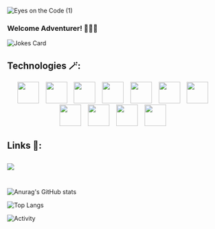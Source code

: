 ![Eyes on the Code (1)](https://github.com/Jafestro/Jafestro/assets/114564013/2bb6e671-0ef9-458c-a57b-0079ae32efe4)

### Welcome Adventurer! 🧙🏽‍♂️

![Jokes Card](https://readme-jokes.vercel.app/api)

Technologies 🪄:
--------------------------------------------------------------------------------------------------
<div align="center">
<img src="https://github.com/Jafestro/Jafestro/assets/114564013/632b069a-d810-4f97-a728-72db1b97f3ed" width="50" height="50"/>&nbsp;&nbsp;&nbsp;
<img src="https://github.com/Jafestro/Jafestro/assets/114564013/26147afe-4ffd-4f10-91bc-e5fea79800ce" width="50" height="50"/>&nbsp;&nbsp;&nbsp;
<img src="https://github.com/Jafestro/Jafestro/assets/114564013/bedd0403-b30a-4c60-88c4-e38447f425c1" width="50" height="50"/>&nbsp;&nbsp;&nbsp;
<img src="https://github.com/Jafestro/Jafestro/assets/114564013/818bf4c1-0ff2-4b36-b96e-b6cdf97aeeac" width="50" height="50"/>&nbsp;&nbsp;&nbsp;
<img src="https://github.com/Jafestro/Jafestro/assets/114564013/68d06d14-02d6-4894-839b-7d83669878f6" width="50" height="50"/>&nbsp;&nbsp;&nbsp;
<img src="https://github.com/Jafestro/Jafestro/assets/114564013/8f126473-8d2e-4d62-9bbb-6d9e4dc52c7f" width="50" height="50"/>&nbsp;&nbsp;&nbsp;
<img src="https://github.com/Jafestro/Jafestro/assets/114564013/bb373ed6-24dd-4e0e-b6c2-97846d9eee20" width="50" height="50"/>&nbsp;&nbsp;&nbsp;
<img src="https://github.com/Jafestro/Jafestro/assets/114564013/81abcf66-3909-4749-a06b-9228bdaa1dc7" width="50" height="50"/>&nbsp;&nbsp;&nbsp;
<img src="https://github.com/Jafestro/Jafestro/assets/114564013/e64915f6-84c8-459d-a942-d9a43330dddc" width="50" height="50"/>&nbsp;&nbsp;&nbsp;
<img src="https://github.com/Jafestro/Jafestro/assets/114564013/4e0a372f-6c8b-4297-8431-aa496ba427a8" width="50" height="50"/>&nbsp;&nbsp;&nbsp;
<img src="https://github.com/Jafestro/Jafestro/assets/114564013/7e40afdb-3bbb-46a4-8738-b23eeccc70da" width="50" height="50"/>&nbsp;&nbsp;&nbsp;
</div>

Links 🔗:
--------------------------------------------------------------------------------------------------------
<a href="https://www.linkedin.com/in/jafarjjj99/"><img src="https://github.com/Jafestro/Jafestro/assets/114564013/0b5ad394-72f7-4ebe-ad5e-661e9377c90c"/></a>
<br><br>
--------------------------------------------------------------------------------------------------------


![Anurag's GitHub stats](https://github-readme-stats.vercel.app/api?username=jafestro&show_icons=true&theme=aura&border_radius=10&rank_icon=percentile)

![Top Langs](https://github-readme-stats.vercel.app/api/top-langs/?username=jafestro&hide_progress=true&theme=aura)

![Activity](https://github-readme-activity-graph.vercel.app/graph?username=jafestro&custom_title=%E0%BC%BC%20%E3%81%A4%20%E2%97%95%5F%E2%97%95%20%E0%BC%BD%E3%81%A4&bg_color=0D1117&color=7F3FBF&line=7F3FBF&point=7F3FBF&area_color=FFFFFF&title_color=FFFFFF&area=true)
